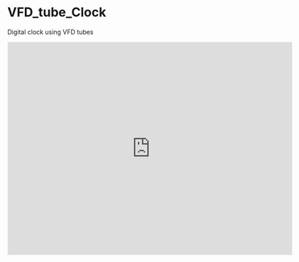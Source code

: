 # VFD_tube_Clock
Digital clock using VFD tubes


<iframe width="640" height="480" style="border:1px solid #eeeeee;" src="https://3dviewer.net/embed.html#model=https://raw.githubusercontent.com/2k2e2n/VFD_tube_Clock/main/readme_assets/VFDclock.glb$camera=0.07094,0.11374,0.22673,0.14550,0.01433,0.07760,0.00000,1.00000,0.00000,45.00000$projectionmode=perspective$envsettings=fishermans_bastion,off$backgroundcolor=255,255,255,255$defaultcolor=200,200,200$defaultlinecolor=100,100,100$edgesettings=off,0,0,0,1"></iframe>
